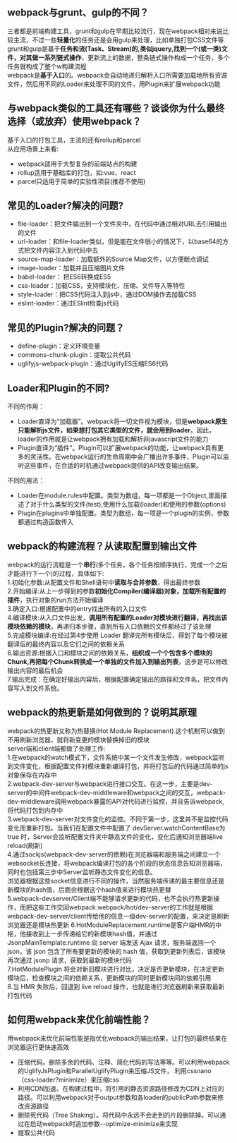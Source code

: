 ## webpack与grunt、gulp的不同？  
三者都是前端构建工具，grunt和gulp在早期比较流行，现在webpack相对来说比较主流，不过一些**轻量化**的任务还是会用gulp来处理，比如单独打包CSS文件等  
grunt和gulp是基于**任务和流(Task、Stream)**的,类似jquery,找到一个(或一类)文件，对其做一系列**链式操作**，更新流上的数据，整条链式操作构成一个任务，多个任务就构成了整个w构建流程  
webpack是**基于入口**的。webpack会自动地递归解析入口所需要加载地所有资源文件，然后用不同的Loader来处理不同的文件，用Plugin来扩展webpack功能  

## 与webpack类似的工具还有哪些？谈谈你为什么最终选择（或放弃）使用webpack？
基于入口的打包工具，主流的还有rollup和parcel  
从应用场景上来看:  
* webpack适用于大型复杂的前端站点的构建  
* rollup适用于基础库的打包，如:vue、react 
* parcel只适用于简单的实验性项目(推荐不使用)  

## 常见的Loader?解决的问题?
* file-loader：把文件输出到一个文件夹中，在代码中通过相对URL去引用输出的文件  
* url-loader：和file-loader类似，但是能在文件很小的情况下，以base64的方式把文件内容注入到代码中去  
* source-map-loader：加载额外的Source Map文件，以方便断点调试  
* image-loader：加载并且压缩图片文件  
* babel-loader： 把ES6转换成ES5  
* css-loader：加载CSS，支持模块化、压缩、文件导入等特性  
* style-loader：把CSS代码注入到js中，通过DOM操作去加载CSS  
* eslint-loader：通过ESlint检查js代码
## 常见的Plugin?解决的问题？
* define-plugin：定义环境变量
* commons-chunk-plugin：提取公共代码
* uglifyjs-webpack-plugin：通过UglifyES压缩ES6代码
## Loader和Plugin的不同?
不同的作用：  
* Loader直译为“加载器”。webpack将一切文件视为模块，但是**webpack原生只能解析js文件，如果想打包其它类型的文件，就会用到loader**。因此，loader的作用就是让webpack拥有加载和解析非javascript文件的能力  
* Plugin直译为“插件”。Plugin可以扩展webpack的功能，让webpack具有更多的灵活性。在webpack运行的生命周期中会广播出许多事件，Plugin可以监听这些事件，在合适的时机通过webpack提供的API改变输出结果。  

不同的用法：
* Loader在module.rules中配置。类型为数组，每一项都是一个Object,里面描述了对于什么类型的文件(test),使用什么加载(loader)和使用的参数(options)  
* Plugin在plugins中单独配置。类型为数组，每一项是一个plugin的实例，参数都通过构造函数传入  

## webpack的构建流程？从读取配置到输出文件
webpack的运行流程是一个**串行**(多个任务，各个任务按顺序执行，完成一个之后才能进行下一个)的过程，具体如下:  
1.初始化参数:从配置文件和Shell语句中**读取与合并参数**，得出最终参数  
2.开始编译:从上一步得到的参数**初始化Compiler(编译器)对象，加载所有配置的插件**，执行对象的run方法开始编译  
3.确定入口:根据配置中的entry找出所有的入口文件  
4.编译模块:从入口文件出发，**调用所有配置的Loader对模块进行翻译，再找出该模块依赖的模块**，再递归本步骤，直到所有入口依赖的文件都经过了该处理  
5.完成模块编译:在经过第4步使用 Loader 翻译完所有模块后，得到了每个模块被翻译后的最终内容以及它们之间的依赖关系  
6.输出资源:根据入口和模块之间的依赖关系，**组织成一个个包含多个模块的Chunk,再把每个Chunk转换成一个单独的文件加入到输出列表**，这步是可以修改输出内容的最后机会  
7.输出完成：在确定好输出内容后，根据配置确定输出的路径和文件名，把文件内容写入到文件系统。
## webpack的热更新是如何做到的？说明其原理
webpack的热更新又称为热替换(Hot Module Replacement).这个机制可以做到不用刷新浏览器，就将新变更的模块替换掉旧的模块  
server端和client端都做了处理工作:  
1.在webpack的watch模式下，文件系统中某一个文件发生修改，webpack监听到文件变化，根据配置文件对模块重新编译打包，并将打包后的代码通过简单的js对象保存在内存中  
2.webpack-dev-server与webpack进行接口交互。在这一步，主要是dev-server的中间件webpack-dev-middleware和webpack之间的交互，webpack-dev-middleware调用webpack暴露的API对代码进行监控，并且告诉webpack,将代码打包到内存中  
3.webpack-dev-server对文件变化的监控。不同于第一步，这里并不是监控代码变化而重新打包。当我们在配置文件中配置了 devServer.watchContentBase为 true 时，Server会监听配置文件夹中静态文件的变化，变化后通知浏览器端live reload(刷新)  
4.通过sockjs(webpack-dev-server的依赖)在浏览器端和服务端之间建立一个websocket长连接，将webpack编译打包的各个阶段的状态信息告知浏览器端，同时也包括第三步中Server监听静态文件变化的信息。  
浏览器根据这些socket信息进行不同的操作，当然服务端传递的最主要信息还是新模块的hash值，后面会根据这个hash值来进行模块热更替  
5.webpack-devserver/Client端不能够请求更新的代码，也不会执行热更新操作，而把这些工作交回webpack.webpack/hot/dev-server的工作就是根据webpack-dev-server/client传给他的信息一级dev-server的配置，来决定是刷新浏览器还是模块热更新
6.HotModuleReplacement.runtime是客户端HMR的中枢，他接收到上一步传递给它的新模块hash值，并通过 JsonpMainTemplate.runtime 向 server 端发送 Ajax 请求，服务端返回一个 json，该 json 包含了所有要更新的模块的 hash 值，获取到更新列表后，该模块再次通过 jsonp 请求，获取到最新的模块代码  
7.HotModulePlugin 将会对新旧模块进行对比，决定是否更新模块，在决定更新模块后，检查模块之间的依赖关系，更新模块的同时更新模块间的依赖引用  
8.当 HMR 失败后，回退到 live reload 操作，也就是进行浏览器刷新来获取最新打包代码
## 如何用webpack来优化前端性能？
用webpack来优化前端性能是指优化webpack的输出结果，让打包的最终结果在浏览器运行更快速高效  
* 压缩代码。删除多余的代码、注释、简化代码的写法等等。可以利用webpack的UglifyJsPlugin和ParallelUglifyPlugin来压缩JS文件， 利用cssnano（css-loader?minimize）来压缩css  
* 利用CDN加速。在构建过程中，将引用的静态资源路径修改为CDN上对应的路径。可以利用webpack对于output参数和各loader的publicPath参数来修改资源路径  
* 删除死代码（Tree Shaking）。将代码中永远不会走到的片段删除掉。可以通过在启动webpack时追加参数--optimize-minimize来实现  
* 提取公共代码